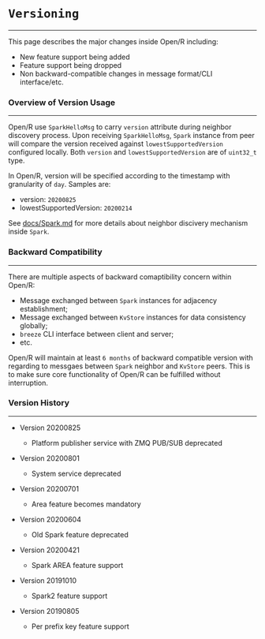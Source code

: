# `Versioning`
---

This page describes the major changes inside Open/R including:
- New feature support being added
- Feature support being dropped
- Non backward-compatible changes in message format/CLI interface/etc.

### Overview of Version Usage
---

Open/R use `SparkHelloMsg` to carry `version` attribute during neighbor
discovery process. Upon receiving `SparkHelloMsg`, `Spark` instance from peer
will compare the version received against `lowestSupportedVersion` configured
locally. Both `version` and `lowestSupportedVersion` are of `uint32_t` type.

In Open/R, version will be specified according to the timestamp with granularity
of `day`. Samples are:
- version: `20200825`
- lowestSupportedVersion: `20200214`

See [docs/Spark.md](https://github.com/facebook/openr/blob/master/openr/docs/Spark.md)
for more details about neighbor discivery mechanism inside `Spark`.

### Backward Compatibility
---

There are multiple aspects of backward comaptibility concern within Open/R:
- Message exchanged between `Spark` instances for adjacency establishment;
- Message exchanged between `KvStore` instances for data consistency globally;
- `breeze` CLI interface between client and server;
- etc.

Open/R will maintain at least `6 months` of backward compatible version with
regarding to messgaes between `Spark` neighbor and `KvStore` peers. This is to
make sure core functionality of Open/R can be fulfilled without interruption.

### Version History
---

* Version 20200825
  - Platform publisher service with ZMQ PUB/SUB deprecated

* Version 20200801
  - System service deprecated

* Version 20200701
  - Area feature becomes mandatory

* Version 20200604
  - Old Spark feature deprecated

* Version 20200421
  - Spark AREA feature support

* Version  20191010
  - Spark2 feature support

* Version  20190805
  - Per prefix key feature support
